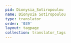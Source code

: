 ```yaml
---
pid: Dionysia_Sotiropoulou
name: Dionysia Sotiropoulou
type: translator
order: '039'
layout: tagpage
collection: translator_tags
---
```

